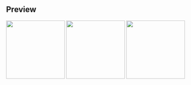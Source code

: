 ## Preview

<img src="https://github.com/user-attachments/assets/dec07ea4-667c-4df6-809a-96b46ffb4a9b" width=160 hight=160>

<img src="https://github.com/user-attachments/assets/c2e7d660-06a7-46d0-9b2d-79def5972e67" width=160 hight=160>

<img src="https://github.com/user-attachments/assets/0c3a7544-c0d9-441e-9868-51ab6581b6c7" width=160 hight=160>

